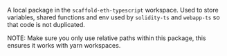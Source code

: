 A local package in the `scaffold-eth-typescript` workspace. Used to store variables, shared functions and env used by `solidity-ts` and `webapp-ts` so that code is not duplicated.

NOTE: Make sure you only use relative paths within this package, this ensures it works with yarn workspaces.
